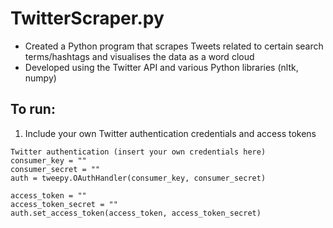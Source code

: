# TwitterScraper.py

- Created a Python program that scrapes Tweets related to certain search terms/hashtags and visualises the data as a word cloud
- Developed using the Twitter API and various Python libraries (nltk, numpy)

## To run:
1. Include your own Twitter authentication credentials and access tokens
```
Twitter authentication (insert your own credentials here)
consumer_key = ""
consumer_secret = ""
auth = tweepy.OAuthHandler(consumer_key, consumer_secret)

access_token = ""
access_token_secret = ""
auth.set_access_token(access_token, access_token_secret)
```

